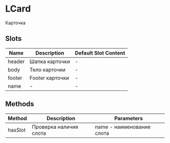 # LCard

Карточка

## Slots

<!-- @vuese:LCard:slots:start -->
|Name|Description|Default Slot Content|
|---|---|---|
|header|Шапка карточки|-|
|body|Тело карточки|-|
|footer|Footer карточки|-|
|name|-|-|

<!-- @vuese:LCard:slots:end -->


## Methods

<!-- @vuese:LCard:methods:start -->
|Method|Description|Parameters|
|---|---|---|
|hasSlot|Проверка наличия слота|name - наименование слота|

<!-- @vuese:LCard:methods:end -->


